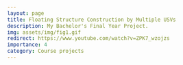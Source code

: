 ```yaml
---
layout: page
title: Floating Structure Construction by Multiple USVs
description: My Bachelor's Final Year Project. 
img: assets/img/fig1.gif
redirect: https://www.youtube.com/watch?v=ZPK7_wzojzs
importance: 4
category: Course projects
---
```

